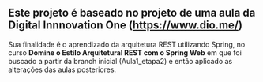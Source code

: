 ## Este projeto é baseado no projeto de uma aula da Digital Innnovation One (<https://www.dio.me/>)

Sua finalidade é o aprendizado da arquitetura REST utilizando Spring, no curso **Domine o Estilo Arquitetural REST com o Spring Web** em que foi buscado a partir da branch inicial (Aula1_etapa2) e então aplicado as alterações das aulas posteriores.